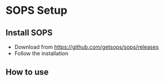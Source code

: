 # SOPS Setup

## Install SOPS

- Download from <https://github.com/getsops/sops/releases>
- Follow the installation

## How to use
